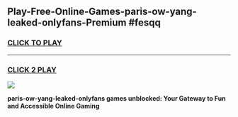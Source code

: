 
## Play-Free-Online-Games-paris-ow-yang-leaked-onlyfans-Premium #fesqq
<h3>
<a href="https://premium.freeplayer.one?title=paris-ow-yang-leaked-onlyfans&ref=8M">CLICK TO PLAY</a></h3>
<hr>

<h3>
<a href="https://premium.freeplayer.one?title=paris-ow-yang-leaked-onlyfans&ref=8M">CLICK 2 PLAY</a>
  
</h3>

<a href="https://premium.freeplayer.one?title=paris-ow-yang-leaked-onlyfans&ref=8M"><img src="https://clearcache.store/games.png"></a>


**paris-ow-yang-leaked-onlyfans games unblocked: Your Gateway to Fun and Accessible Online Gaming**

